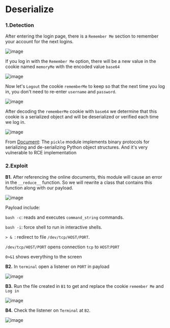 # Deserialize
### 1.Detection

After entering the login page, there is a `Remember Me` section to remember your account for the next logins.

![image](https://user-images.githubusercontent.com/63194321/135709238-cf1d62d7-a944-4aad-9485-9ac6a2d098f5.png)

If you log in with the `Remember Me` option, there will be a new value in the cookie named `memoryMe` with the encoded value `base64`

![image](https://user-images.githubusercontent.com/63194321/135709316-adeaa86a-ff81-40c4-b787-76b0405d39aa.png)

Now let's `Logout` the cookie `rememberMe` to keep so that the next time you log in, you don't need to re-enter `username` and `password`.

![image](https://user-images.githubusercontent.com/63194321/135709946-a1842895-fcf1-4f3e-ac22-fd66ffb33ae5.png)

After decoding the `rememberMe` cookie with `base64` we determine that this cookie is a serialized object and will be deserialized or verified each time we log in.

![image](https://user-images.githubusercontent.com/63194321/135710201-c0d77c65-fcc4-405d-95fa-c919d947454e.png)

From <a href=https://docs.python.org/3/library/pickle.html#module-pickle>Document</a>: The `pickle` module implements binary protocols for serializing and de-serializing Python object structures. And it's very vulnerable to RCE implementation

### 2.Exploit

**B1.** After referencing the online documents, this module will cause an error in the `__reduce__` function. So we will rewrite a class that contains this function along with our payload.

![image](https://user-images.githubusercontent.com/63194321/135710760-f0369f8a-5ee6-41a9-9db0-de994968ee01.png)

Payload include:

  `bash -c`: reads and executes `command_string` commands.

  `bash -i`: force shell to run in interactive shells.

  `> & `: redirect to file `/dev/tcp/HOST/PORT`.

  `/dev/tcp/HOST/PORT` opens connection `tcp` to `HOST`:`PORT`

  `0>&1` shows everything to the screen




**B2.** In `terminal` open a listener on `PORT` in payload

![image](https://user-images.githubusercontent.com/63194321/135711643-dadd59f9-a1db-42ff-ad5b-03d264450ca3.png)

**B3.** Run the file created in `B1` to get and replace the cookie `remember Me` and `Log in`

![image](https://user-images.githubusercontent.com/63194321/135712228-f711c7ec-ea9b-4c2c-ba7a-dd51e42a5425.png)

**B4.** Check the listener on `Terminal` at `B2`.

![image](https://user-images.githubusercontent.com/63194321/135712388-2ada8269-6f15-450c-a6d1-ec249906ae25.png)




          
